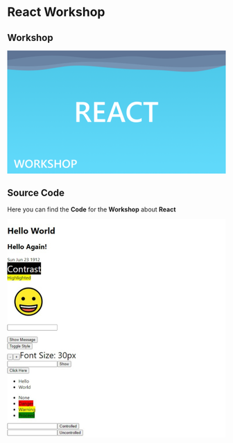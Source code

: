 # React Workshop

## Workshop

[![React Workshop](Assets/react-workshop.png)](https://www.tutorialr.com/workshops/react)

## Source Code

Here you can find the **Code** for the **Workshop** about **React**

![React Workshop](Assets/react-workshop-browser.jpg)